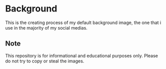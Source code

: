 # Background

This is the creating process of my default background image, the one that i use in the majority of my social medias.

## Note

This repository is for informational and educational purposes only. Please do not try to copy or steal the images.
